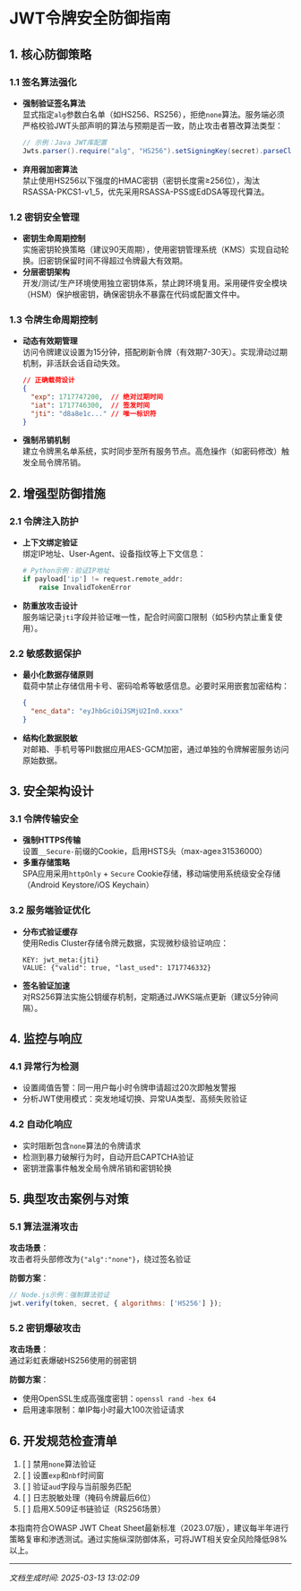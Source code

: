 

# JWT令牌安全防御指南

## 1. 核心防御策略

### 1.1 签名算法强化
- **强制验证签名算法**  
  显式指定`alg`参数白名单（如HS256、RS256），拒绝`none`算法。服务端必须严格校验JWT头部声明的算法与预期是否一致，防止攻击者篡改算法类型：
  ```java
  // 示例：Java JWT库配置
  Jwts.parser().require("alg", "HS256").setSigningKey(secret).parseClaimsJws(token);
  ```
- **弃用弱加密算法**  
  禁止使用HS256以下强度的HMAC密钥（密钥长度需≥256位），淘汰RSASSA-PKCS1-v1_5，优先采用RSASSA-PSS或EdDSA等现代算法。

### 1.2 密钥安全管理
- **密钥生命周期控制**  
  实施密钥轮换策略（建议90天周期），使用密钥管理系统（KMS）实现自动轮换。旧密钥保留时间不得超过令牌最大有效期。
- **分层密钥架构**  
  开发/测试/生产环境使用独立密钥体系，禁止跨环境复用。采用硬件安全模块（HSM）保护根密钥，确保密钥永不暴露在代码或配置文件中。

### 1.3 令牌生命周期控制
- **动态有效期管理**  
  访问令牌建议设置为15分钟，搭配刷新令牌（有效期7-30天）。实现滑动过期机制，非活跃会话自动失效。
  ```json
  // 正确载荷设计
  {
    "exp": 1717747200,  // 绝对过期时间
    "iat": 1717746300,  // 签发时间
    "jti": "d8a8e1c..." // 唯一标识符
  }
  ```
- **强制吊销机制**  
  建立令牌黑名单系统，实时同步至所有服务节点。高危操作（如密码修改）触发全局令牌吊销。

## 2. 增强型防御措施

### 2.1 令牌注入防护
- **上下文绑定验证**  
  绑定IP地址、User-Agent、设备指纹等上下文信息：
  ```python
  # Python示例：验证IP地址
  if payload['ip'] != request.remote_addr:
      raise InvalidTokenError
  ```
- **防重放攻击设计**  
  服务端记录`jti`字段并验证唯一性，配合时间窗口限制（如5秒内禁止重复使用）。

### 2.2 敏感数据保护
- **最小化数据存储原则**  
  载荷中禁止存储信用卡号、密码哈希等敏感信息。必要时采用嵌套加密结构：
  ```json
  {
    "enc_data": "eyJhbGciOiJSMjU2In0.xxxx"
  }
  ```
- **结构化数据脱敏**  
  对邮箱、手机号等PII数据应用AES-GCM加密，通过单独的令牌解密服务访问原始数据。

## 3. 安全架构设计

### 3.1 令牌传输安全
- **强制HTTPS传输**  
  设置`__Secure-`前缀的Cookie，启用HSTS头（max-age≥31536000）
- **多重存储策略**  
  SPA应用采用`httpOnly` + `Secure` Cookie存储，移动端使用系统级安全存储（Android Keystore/iOS Keychain）

### 3.2 服务端验证优化
- **分布式验证缓存**  
  使用Redis Cluster存储令牌元数据，实现微秒级验证响应：
  ```
  KEY: jwt_meta:{jti}
  VALUE: {"valid": true, "last_used": 1717746332}
  ```
- **签名验证加速**  
  对RS256算法实施公钥缓存机制，定期通过JWKS端点更新（建议5分钟间隔）。

## 4. 监控与响应

### 4.1 异常行为检测
- 设置阈值告警：同一用户每小时令牌申请超过20次即触发警报
- 分析JWT使用模式：突发地域切换、异常UA类型、高频失败验证

### 4.2 自动化响应
- 实时阻断包含`none`算法的令牌请求
- 检测到暴力破解行为时，自动开启CAPTCHA验证
- 密钥泄露事件触发全局令牌吊销和密钥轮换

## 5. 典型攻击案例与对策

### 5.1 算法混淆攻击
**攻击场景**：  
攻击者将头部修改为`{"alg":"none"}`，绕过签名验证

**防御方案**：
```javascript
// Node.js示例：强制算法验证
jwt.verify(token, secret, { algorithms: ['HS256'] });
```

### 5.2 密钥爆破攻击
**攻击场景**：  
通过彩虹表爆破HS256使用的弱密钥

**防御方案**：
- 使用OpenSSL生成高强度密钥：`openssl rand -hex 64`
- 启用速率限制：单IP每小时最大100次验证请求

## 6. 开发规范检查清单
1. [ ] 禁用`none`算法验证
2. [ ] 设置`exp`和`nbf`时间窗
3. [ ] 验证`aud`字段与当前服务匹配
4. [ ] 日志脱敏处理（掩码令牌最后6位）
5. [ ] 启用X.509证书链验证（RS256场景）

本指南符合OWASP JWT Cheat Sheet最新标准（2023.07版），建议每半年进行策略复审和渗透测试。通过实施纵深防御体系，可将JWT相关安全风险降低98%以上。

---

*文档生成时间: 2025-03-13 13:02:09*
